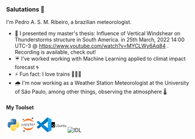 ### Salutations 🖖

<!--
**pedroaugustosmribeiro/pedroaugustosmribeiro** is a ✨ _special_ ✨ repository because its `README.md` (this file) appears on your GitHub profile.

Here are some ideas to get you started:
- 🌱 I’m currently learning ...

- 🤔 I’m looking for help with ...
- 💬 Ask me about ...
- 😄 Pronouns: ...
-->

I'm Pedro A. S. M. Ribeiro, a brazilian meteorologist.

- 🔭 I presented my master's thesis: Influence of Vertical Windshear on Thunderstorms structure in South America.
in 25th March, 2022 14:00 UTC-3 @ https://www.youtube.com/watch?v=MYCLWy6Aq84 . Recording is available, check out!
- ☔ I’ve worked working with Machine Learning applied to climat impact forecast 🌀
- ⚡ Fun fact: I love trains 🚂🚠🚄
- 🌧️ I'm now working as a Weather Station Meteorologist at the University of São Paulo, among other things, observing the atmosphere 🌡️

#### My Toolset

<img src="https://raw.githubusercontent.com/devicons/devicon/master/icons/python/python-original.svg" alt="python" width="40" height="40" /><img src="https://raw.githubusercontent.com/devicons/devicon/master/icons/jupyter/jupyter-original-wordmark.svg" alt="jupyter" width="40" height="40" /> <img src="https://raw.githubusercontent.com/devicons/devicon/master/icons/vscode/vscode-original.svg" alt="vscode" width="40" height="40" /><img src="https://raw.githubusercontent.com/devicons/devicon/master/icons/ubuntu/ubuntu-plain-wordmark.svg" alt="ubuntu" width="40" height="40" />
<img src="https://user-images.githubusercontent.com/16151069/123856324-56388b00-d8f7-11eb-9e65-75717a5eaf86.png" alt="IDL" width="65" height="65" />
